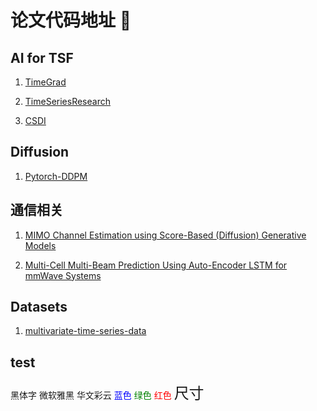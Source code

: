 # 论文代码地址 👋

## AI for TSF
1. [TimeGrad](https://github.com/zalandoresearch/pytorch-ts)

2. [TimeSeriesResearch](https://github.com/BTDLOZC-SJTU/TimeSeriesResearch)

3. [CSDI](https://github.com/ermongroup/CSDI)

## Diffusion
1. [Pytorch-DDPM](https://github.com/CHAINNEVERLIU/Pytorch-DDPM)

## 通信相关
1. [MIMO Channel Estimation using Score-Based (Diffusion) Generative Models](https://github.com/utcsilab/score-based-channels)

2. [Multi-Cell Multi-Beam Prediction Using Auto-Encoder LSTM for mmWave Systems](https://github.com/shastpi/mmWave-ray-tracer-dataset)

## Datasets

1. [multivariate-time-series-data](https://github.com/laiguokun/multivariate-time-series-data)

## test

<font face="黑体">黑体字</font>
<font face="微软雅黑">微软雅黑</font>
<font face="STCAIYUN">华文彩云</font>
<font color=blue>蓝色</font>
<font color=#008000>绿色</font>
<font color=Red>红色</font>
<font size=5>尺寸</font>

